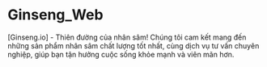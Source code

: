 # Ginseng_Web
[Ginseng.io] - Thiên đường của nhân sâm! Chúng tôi cam kết mang đến những sản phẩm nhân sâm chất lượng tốt nhất, cùng dịch vụ tư vấn chuyên nghiệp, giúp bạn tận hưởng cuộc sống khỏe mạnh và viên mãn hơn.
